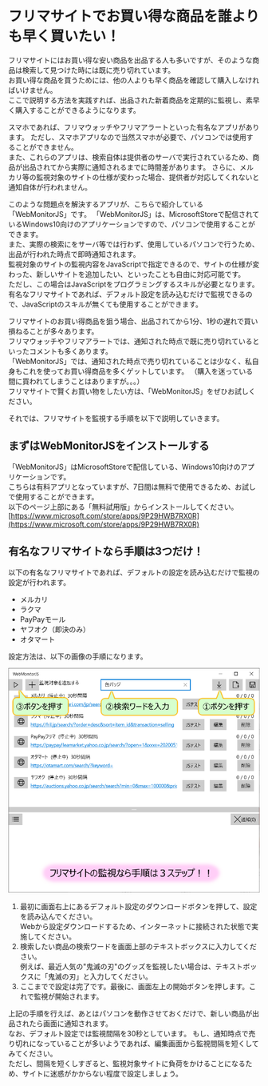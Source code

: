 # フリマサイトでお買い得な商品を誰よりも早く買いたい！
フリマサイトにはお買い得な安い商品を出品する人も多いですが、そのような商品は検索して見つけた時には既に売り切れています。  
お買い得な商品を買うためには、他の人よりも早く商品を確認して購入しなければいけません。  
ここで説明する方法を実践すれば、出品された新着商品を定期的に監視し、素早く購入することができるようになります。

スマホであれば、フリマウォッチやフリマアラートといった有名なアプリがあります。
ただし、スマホアプリなので当然スマホが必要で、パソコンでは使用することができません。  
また、これらのアプリは、検索自体は提供者のサーバで実行されているため、商品が出品されてから実際に通知されるまでに時間差があります。
さらに、メルカリ等の監視対象のサイトの仕様が変わった場合、提供者が対応してくれないと通知自体が行われません。

このような問題点を解決するアプリが、こちらで紹介している「WebMonitorJS」です。
「WebMonitorJS」は、MicrosoftStoreで配信されているWindows10向けのアプリケーションですので、パソコンで使用することができます。  
また、実際の検索にをサーバ等では行わず、使用しているパソコンで行うため、出品が行われた時点で即時通知されます。  
監視対象のサイトの監視内容をJavaScriptで指定できるので、サイトの仕様が変わった、新しいサイトを追加したい、といったことも自由に対応可能です。  
ただし、この場合はJavaScriptをプログラミングするスキルが必要となります。有名なフリマサイトであれば、デフォルト設定を読み込むだけで監視できるので、JavaScriptのスキルが無くても使用することができます。

フリマサイトのお買い得商品を狙う場合、出品されてから1分、1秒の遅れで買い損ねることが多々あります。  
フリマウォッチやフリマアラートでは、通知された時点で既に売り切れているといったコメントも多くあります。  
「WebMonitorJS」では、通知された時点で売り切れていることは少なく、私自身もこれを使ってお買い得商品を多くゲットしています。
（購入を迷っている間に買われてしまうことはありますが。。。）  
フリマサイトで賢くお買い物をしたい方は、「WebMonitorJS」をぜひお試しください。

それでは、フリマサイトを監視する手順を以下で説明していきます。

## まずはWebMonitorJSをインストールする
「WebMonitorJS」はMicrosoftStoreで配信している、Windows10向けのアプリケーションです。  
こちらは有料アプリとなっていますが、7日間は無料で使用できるため、お試しで使用することができます。  
以下のページ上部にある「無料試用版」からインストールしてください。  
[https://www.microsoft.com/store/apps/9P29HWB7RX0R](https://www.microsoft.com/store/apps/9P29HWB7RX0R)

## 有名なフリマサイトなら手順は3つだけ！
以下の有名なフリマサイトであれば、デフォルトの設定を読み込むだけで監視の設定が行われます。  
- メルカリ
- ラクマ
- PayPayモール
- ヤフオク（即決のみ）
- オタマート

設定方法は、以下の画像の手順になります。

![説明画像](./images/howto_jp_1.png)

1. 最初に画面右上にあるデフォルト設定のダウンロードボタンを押して、設定を読み込んでください。  
Webから設定ダウンロードするため、インターネットに接続された状態で実施してください。
2. 検索したい商品の検索ワードを画面上部のテキストボックスに入力してください。  
例えば、最近人気の"鬼滅の刃"のグッズを監視したい場合は、テキストボックスに「鬼滅の刃」と入力してください。
3. ここまでで設定は完了です。最後に、画面左上の開始ボタンを押します。これで監視が開始されます。

上記の手順を行えば、あとはパソコンを動作させておくだけで、新しい商品が出品されたら画面に通知されます。  
なお、デフォルト設定では監視間隔を30秒としています。
もし、通知時点で売り切れになっていることが多いようであれば、編集画面から監視間隔を短くしてみてください。  
ただし、間隔を短くしすぎると、監視対象サイトに負荷をかけることになるため、サイトに迷惑がかからない程度で設定しましょう。
